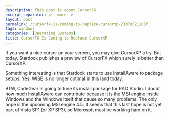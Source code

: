 ```yaml
---
description: This post is about CursorFX.
excerpt_separator: <!--more-->
layout: post
permalink: /cursorfx-is-coming-to-replace-cursorxp-2337a5211c5f
tags: windows
categories: [Operating Systems]
title: CursorFX Is Coming to Replace CursorXP
---
```

If you want a nice cursor on your screen, you may give CursorXP a try. But today, Stardock publishes a preview of CursorFX which surely is better than CursorXP.

Something interesting is that Stardock starts to use InstallAware to package setups. Yes, WISE is no longer optimal in this land today.

BTW, CodeGear is going to tune its install package for RAD Studio. I doubt how much InstallAware can contribute because it is the MSI engine inside Windows and the Windows itself that cause so many problems. The only hope is the upcoming MSI engine 4.5. It seems that this last hope is not yet part of Vista SP1 (or XP SP3), so Microsoft must be working hard on it.
<!--more-->